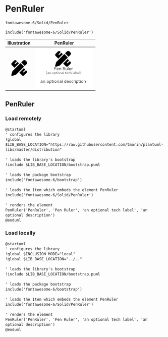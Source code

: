 # PenRuler


```text
fontawesome-6/Solid/PenRuler
```

```text
include('fontawesome-6/Solid/PenRuler')
```



| Illustration | PenRuler |
| :---: | :---: |
| ![illustration for Illustration](../../fontawesome-6/Solid/PenRuler.png) | ![illustration for PenRuler](../../fontawesome-6/Solid/PenRuler.Local.png) |




## PenRuler

### Load remotely
```plantuml
@startuml
' configures the library
!global $LIB_BASE_LOCATION="https://raw.githubusercontent.com/tmorin/plantuml-libs/master/distribution"

' loads the library's bootstrap
!include $LIB_BASE_LOCATION/bootstrap.puml

' loads the package bootstrap
include('fontawesome-6/bootstrap')

' loads the Item which embeds the element PenRuler
include('fontawesome-6/Solid/PenRuler')

' renders the element
PenRuler('PenRuler', 'Pen Ruler', 'an optional tech label', 'an optional description')
@enduml
```

### Load locally
```plantuml
@startuml
' configures the library
!global $INCLUSION_MODE="local"
!global $LIB_BASE_LOCATION="../.."

' loads the library's bootstrap
!include $LIB_BASE_LOCATION/bootstrap.puml

' loads the package bootstrap
include('fontawesome-6/bootstrap')

' loads the Item which embeds the element PenRuler
include('fontawesome-6/Solid/PenRuler')

' renders the element
PenRuler('PenRuler', 'Pen Ruler', 'an optional tech label', 'an optional description')
@enduml
```

